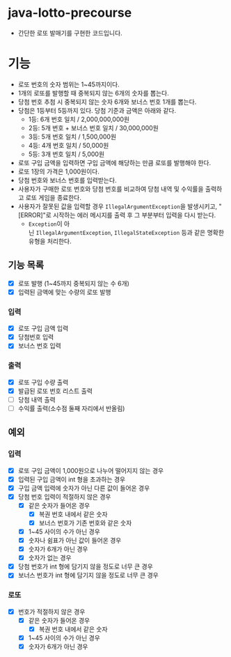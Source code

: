 # java-lotto-precourse

- 간단한 로또 발매기를 구현한 코드입니다.

# 기능

- 로또 번호의 숫자 범위는 1~45까지이다.
- 1개의 로또를 발행할 때 중복되지 않는 6개의 숫자를 뽑는다.
- 당첨 번호 추첨 시 중복되지 않는 숫자 6개와 보너스 번호 1개를 뽑는다.
- 당첨은 1등부터 5등까지 있다. 당첨 기준과 금액은 아래와 같다.
    - 1등: 6개 번호 일치 / 2,000,000,000원
    - 2등: 5개 번호 + 보너스 번호 일치 / 30,000,000원
    - 3등: 5개 번호 일치 / 1,500,000원
    - 4등: 4개 번호 일치 / 50,000원
    - 5등: 3개 번호 일치 / 5,000원
- 로또 구입 금액을 입력하면 구입 금액에 해당하는 만큼 로또를 발행해야 한다.
- 로또 1장의 가격은 1,000원이다.
- 당첨 번호와 보너스 번호를 입력받는다.
- 사용자가 구매한 로또 번호와 당첨 번호를 비교하여 당첨 내역 및 수익률을 출력하고 로또 게임을 종료한다.
- 사용자가 잘못된 값을 입력할 경우 `IllegalArgumentException`을 발생시키고, "[ERROR]"로 시작하는 에러 메시지를 출력 후 그 부분부터 입력을 다시 받는다.
    - `Exception`이 아닌 `IllegalArgumentException`, `IllegalStateException` 등과 같은 명확한 유형을 처리한다.

## 기능 목록

- [x]  로또 발행 (1~45까지 중복되지 않는 수 6개)
- [x]  입력된 금액에 맞는 수량의 로또 발행

### 입력

- [x]  로또 구입 금액 입력
- [x]  당첨번호 입력
- [x]  보너스 번호 입력

### 출력

- [x]  로또 구입 수량 출력
- [x]  발급된 로또 번호 리스트 출력
- [ ]  당첨 내역 출력
- [ ]  수익률 출력(소수점 둘째 자리에서 반올림)

## 예외

### 입력

- [x]  로또 구입 금액이 1,000원으로 나누어 떨어지지 않는 경우
- [x]  입력된 구입 금액이 int 형을 초과하는 경우
- [x]  구입 금액 입력에 숫자가 아닌 다른 값이 들어온 경우
- [x]  당첨 번호 입력이 적절하지 않은 경우
    - [x]  같은 숫자가 들어온 경우
        - [x]  복권 번호 내에서 같은 숫자
        - [x]  보너스 번호가 기존 번호와 같은 숫자
    - [x]  1~45 사이의 수가 아닌 경우
    - [x]  숫자나 쉼표가 아닌 값이 들어온 경우
    - [x]  숫자가 6개가 아닌 경우
    - [x]  숫자가 없는 경우
- [x]  당첨 번호가 int 형에 담기지 않을 정도로 너무 큰 경우
- [x]  보너스 번호가 int 형에 담기지 않을 정도로 너무 큰 경우

### 로또

- [x]  번호가 적절하지 않은 경우
    - [x]  같은 숫자가 들어온 경우
        - [x]  복권 번호 내에서 같은 숫자
    - [x]  1~45 사이의 수가 아닌 경우
    - [x]  숫자가 6개가 아닌 경우
